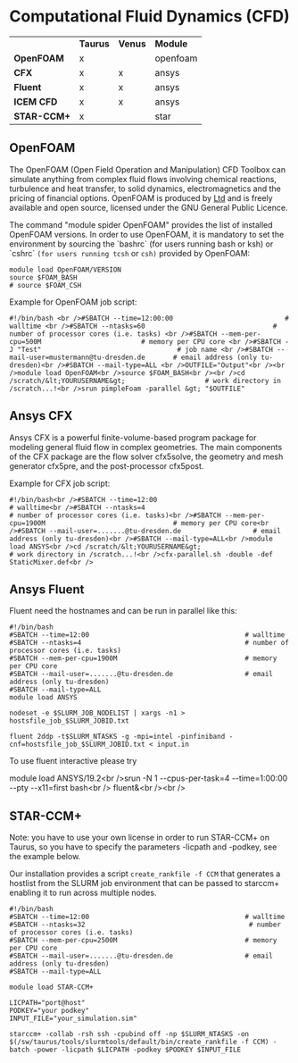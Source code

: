 # Computational Fluid Dynamics (CFD)

|               |            |           |            |
|---------------|------------|-----------|------------|
|               | **Taurus** | **Venus** | **Module** |
| **OpenFOAM**  | x          |           | openfoam   |
| **CFX**       | x          | x         | ansys      |
| **Fluent**    | x          | x         | ansys      |
| **ICEM CFD**  | x          | x         | ansys      |
| **STAR-CCM+** | x          |           | star       |

## OpenFOAM

The OpenFOAM (Open Field Operation and Manipulation) CFD Toolbox can
simulate anything from complex fluid flows involving chemical reactions,
turbulence and heat transfer, to solid dynamics, electromagnetics and
the pricing of financial options. OpenFOAM is produced by
[Ltd](http://www.opencfd.co.uk/openfoam/%5BOpenCFD) and is freely
available and open source, licensed under the GNU General Public
Licence.

The command "module spider OpenFOAM" provides the list of installed
OpenFOAM versions. In order to use OpenFOAM, it is mandatory to set the
environment by sourcing the \`bashrc\` (for users running bash or ksh)
or \`cshrc\` `(for users running tcsh` or `csh)` provided by OpenFOAM:

    module load OpenFOAM/VERSION
    source $FOAM_BASH
    # source $FOAM_CSH 

Example for OpenFOAM job script:

    #!/bin/bash <br />#SBATCH --time=12:00:00                            # walltime <br />#SBATCH --ntasks=60                                # number of processor cores (i.e. tasks) <br />#SBATCH --mem-per-cpu=500M                         # memory per CPU core <br />#SBATCH -J "Test"                                  # job name <br />#SBATCH --mail-user=mustermann@tu-dresden.de       # email address (only tu-dresden)<br />#SBATCH --mail-type=ALL <br />OUTFILE="Output"<br /><br />module load OpenFOAM<br />source $FOAM_BASH<br /><br />cd /scratch/&lt;YOURUSERNAME&gt;                    # work directory in /scratch...!<br />srun pimpleFoam -parallel &gt; "$OUTFILE" 

## Ansys CFX

Ansys CFX is a powerful finite-volume-based program package for modeling
general fluid flow in complex geometries. The main components of the CFX
package are the flow solver cfx5solve, the geometry and mesh generator
cfx5pre, and the post-processor cfx5post.

Example for CFX job script:

    #!/bin/bash<br />#SBATCH --time=12:00                                       # walltime<br />#SBATCH --ntasks=4                                         # number of processor cores (i.e. tasks)<br />#SBATCH --mem-per-cpu=1900M                                # memory per CPU core<br />#SBATCH --mail-user=.......@tu-dresden.de                  # email address (only tu-dresden)<br />#SBATCH --mail-type=ALL<br />module load ANSYS<br />cd /scratch/&lt;YOURUSERNAME&gt;                                 # work directory in /scratch...!<br />cfx-parallel.sh -double -def StaticMixer.def<br /> 

## Ansys Fluent

Fluent need the hostnames and can be run in parallel like this:

    #!/bin/bash
    #SBATCH --time=12:00                                       # walltime
    #SBATCH --ntasks=4                                         # number of processor cores (i.e. tasks)
    #SBATCH --mem-per-cpu=1900M                                # memory per CPU core
    #SBATCH --mail-user=.......@tu-dresden.de                  # email address (only tu-dresden)
    #SBATCH --mail-type=ALL
    module load ANSYS

    nodeset -e $SLURM_JOB_NODELIST | xargs -n1 > hostsfile_job_$SLURM_JOBID.txt

    fluent 2ddp -t$SLURM_NTASKS -g -mpi=intel -pinfiniband -cnf=hostsfile_job_$SLURM_JOBID.txt < input.in

To use fluent interactive please try

module load ANSYS/19.2\<br />srun -N 1 --cpus-per-task=4 --time=1:00:00
--pty --x11=first bash\<br /> fluent&\<br />\<br />

## STAR-CCM+

Note: you have to use your own license in order to run STAR-CCM+ on
Taurus, so you have to specify the parameters -licpath and -podkey, see
the example below.

Our installation provides a script `create_rankfile -f CCM` that
generates a hostlist from the SLURM job environment that can be passed
to starccm+ enabling it to run across multiple nodes.

    #!/bin/bash
    #SBATCH --time=12:00                                       # walltime
    #SBATCH --ntasks=32                                         # number of processor cores (i.e. tasks)
    #SBATCH --mem-per-cpu=2500M                                # memory per CPU core
    #SBATCH --mail-user=.......@tu-dresden.de                  # email address (only tu-dresden)
    #SBATCH --mail-type=ALL

    module load STAR-CCM+

    LICPATH="port@host"
    PODKEY="your podkey"
    INPUT_FILE="your_simulation.sim"

    starccm+ -collab -rsh ssh -cpubind off -np $SLURM_NTASKS -on $(/sw/taurus/tools/slurmtools/default/bin/create_rankfile -f CCM) -batch -power -licpath $LICPATH -podkey $PODKEY $INPUT_FILE
